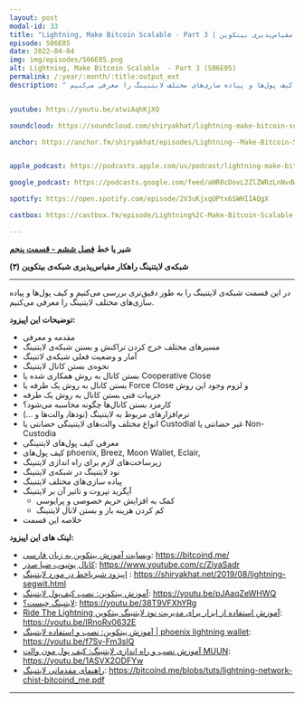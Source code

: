 ```yaml
---
layout: post
modal-id: 33
title: "Lightning, Make Bitcoin Scalable - Part 3 | شبکه‌ی لایتنینگ راهکار مقیاس‌پذیری بیتکوین (S06E05)"
episode: S06E05
date: 2022-04-04
img: img/episodes/S06E05.png
alt: Lightning, Make Bitcoin Scalable  - Part 3 (S06E05)
permalink: /:year/:month/:title:output_ext
description: " در این قسمت شبکه‌ی لایتنینگ را به طور دقیق‌تری بررسی می‌کنیم و کیف پول‌ها و پیاده سازی‌های مختلف لایتنینگ را معرفی می‌کنیم." 


youtube: https://youtu.be/atwiAqhKjXQ

soundcloud: https://soundcloud.com/shiryakhat/lightning-make-bitcoin-scalable-part-3-s06e05

anchor: https://anchor.fm/shiryakhat/episodes/Lightning--Make-Bitcoin-Scalable---Part-3---------S06E05-e1h90q8


apple_podcast: https://podcasts.apple.com/us/podcast/lightning-make-bitcoin-scalable-part-3-%D8%B4%D8%A8%DA%A9%D9%87-%D9%84%D8%A7%DB%8C%D8%AA%D9%86%DB%8C%D9%86%DA%AF/id1221206951?i=1000557798789

google_podcast: https://podcasts.google.com/feed/aHR0cDovL2ZlZWRzLnNvdW5kY2xvdWQuY29tL3VzZXJzL3NvdW5kY2xvdWQ6dXNlcnM6MjYyMzE4MTEzL3NvdW5kcy5yc3M/episode/OTgwYWJhZGEtNzliNC00MmRiLTllZDktYjBkMWJmOGU2YWMz?sa=X&ved=0CAUQkfYCahcKEwjojef4qJn3AhUAAAAAHQAAAAAQAQ

spotify: https://open.spotify.com/episode/2V3uKjxqUPtx6SWHIIAQgX

castbox: https://castbox.fm/episode/Lightning%2C-Make-Bitcoin-Scalable---Part-3---شبکه‌-لایتنینگ-مقیاس‌پذیری-بیتکوین-بخش-۳-(S06E05)-id2539522-id486513898

---
```


**شیر یا خط**
**[فصل ششم - قسمت پنجم](https://shiryakhat.net/2022/04/Lightning-Make-Bitcoin-Scalable-3.html)**

**شبکه‌ی لایتنینگ راهکار مقیاس‌پذیری شبکه‌ی بیتکوین (۳)**

-------------------------------------------------------
در این قسمت شبکه‌ی لایتنینگ را به طور دقیق‌تری بررسی می‌کنیم و کیف پول‌ها و پیاده سازی‌های مختلف لایتنینگ را معرفی می‌کنیم.


**توضیحات این اپیزود:**


* مقدمه و معرفی
* مسیرهای مختلف خرج کردن تراکنش و بستن شبکه‌ی لایتنینگ
* آمار و وضعیت فعلی شبکه‌ی لاتنینگ
* نحوه‌ی بستن کانال لایتنینگ
* بستن کانال به روش همکاری شده یا Cooperative Close
* بستن کانال به روش یک طرفه یا Force Close و لزوم وجود این روش
* جزییات فنی بستن کانال به روش یک طرفه
* کارمزد بستن کانال‌ها چگونه محاسبه می‌شود؟
* نرم‌افزارهای مربوط به لایتنینگ (نودها‌‌٫ والت‌ها و …)
*  انواع مختلف والت‌های لایتنینگی حضانتی یا Custodial غیر حضانتی یا Non-Custodia
* معرفی کیف پول‌های لایتنینگی 
*  کیف پول‌های ‌phoenix, Breez, Moon Wallet, Eclair, 
* زیرساخت‌های لازم برای راه‌ اندازی لایتنینگ
* نود لایتنینگ در شبکه‌ی لایتنینگ
* پیاده سازی‌های مختلف لایتنینگ
*  آپگرید تپروت و تاثير آن بر لایتنینگ
    * کمک به افزایش حریم خصوصی و پرایوسی 
    * کم کردن هزینه باز و بستن لانال لایتنینگ
* خلاصه این قسمت

**لینک های این اپیزود:**

* [وبسایت آموزش بیتکوین به زبان فارسی](https://bitcoind.me/): https://bitcoind.me/
* [کانال یوتیوب ضیا صدر](https://www.youtube.com/c/ZiyaSadr): https://www.youtube.com/c/ZiyaSadr
* [اپیزود شیریاخط در مورد لایتنینگ](https://shiryakhat.net/2019/08/lightning-segwit.html) : https://shiryakhat.net/2019/08/lightning-segwit.html
* [آموزش بیتکوین: نصب کیف‌پول لایتنینگ](https://youtu.be/pJAaqZeWHWQ): https://youtu.be/pJAaqZeWHWQ
* [لایتنینگ چیست؟](https://youtu.be/38T9VFXhYRg): https://youtu.be/38T9VFXhYRg
* [Ride The Lightning آموزش استفاده از ابزار برای مدیریت نود لایتنینگ بیتکوین](https://youtu.be/IRnoRy0632E): https://youtu.be/IRnoRy0632E
* [آموزش بیتکوین: نصب و استفاده لایتنینگ | phoenix lightning wallet](https://youtu.be/f7Sy-Fm3slQ): https://youtu.be/f7Sy-Fm3slQ
* [آموزش نصب و راه اندازی لایتنینگ: کیف پول مون والت MUUN](https://youtu.be/1ASVX2ODFYw): https://youtu.be/1ASVX2ODFYw
* [راهنمای مقدماتی لایتنینگ](https://bitcoind.me/blobs/tuts/lightning-network-chist-bitcoind_me.pdf): https://bitcoind.me/blobs/tuts/lightning-network-chist-bitcoind_me.pdf

-----------------------------------------------------------------------
